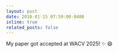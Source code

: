```yaml
---
layout: post
date: 2016-01-15 07:59:00-0400
inline: true
related_posts: false
---
```


My paper got accepted at WACV 2025! :sparkles: :smile:
